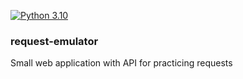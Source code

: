 [![Python 3.10](https://img.shields.io/badge/python-3.10-blue.svg)](https://www.python.org/downloads/release/python-3100/)

### request-emulator

Small web application with API for practicing requests
